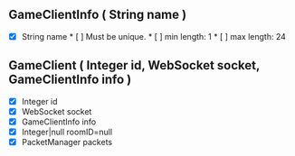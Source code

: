 ## GameClientInfo ( String name )

* [X]  String name
       * [ ]  Must be unique.
       * [ ]  min length: 1
       * [ ]  max length: 24


## GameClient ( Integer id, WebSocket socket, GameClientInfo info )

* [X]  Integer id
* [X]  WebSocket socket
* [X]  GameClientInfo info
* [X]  Integer|null roomID=null
* [X]  PacketManager packets
